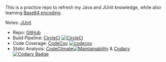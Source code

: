 This is a practice repo to refresh my Java and JUnit knowledge, while also learning [Base64 encoding](https://en.wikipedia.org/wiki/Base64).


Notes: [JUnit](/junit.md)


* Repo: [GitHub](https://github.com/srikanthmanda/base64-decode)
* Build Pipeline: [CircleCI](https://circleci.com/gh/srikanthmanda/base64-decode) [![CircleCI](https://circleci.com/gh/srikanthmanda/base64-decode.svg?style=svg)](https://circleci.com/gh/srikanthmanda/base64-decode)
* Code Coverage: [CodeCov](https://codecov.io/gh/srikanthmanda/base64-decode) [![codecov](https://codecov.io/gh/srikanthmanda/base64-decode/branch/master/graph/badge.svg)](https://codecov.io/gh/srikanthmanda/base64-decode)
* Static Analysis: [CodeClimate](https://codeclimate.com/github/srikanthmanda/base64-decode/maintainability)[![Maintainability](https://api.codeclimate.com/v1/badges/b691802c5ce0103a17b0/maintainability)](https://codeclimate.com/github/srikanthmanda/base64-decode/maintainability) & [Codacy](https://www.codacy.com/manual/srikanthmanda/base64-decode) [![Codacy Badge](https://api.codacy.com/project/badge/Grade/220475c8ee6a4ac9b20f863c9b60db2f)](https://www.codacy.com/manual/srikanthmanda/base64-decode)